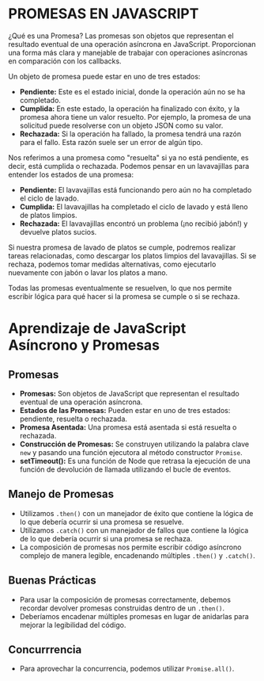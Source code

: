 # PROMESAS EN JAVASCRIPT

¿Qué es una Promesa?
Las promesas son objetos que representan el resultado eventual de una operación asíncrona en JavaScript.
Proporcionan una forma más clara y manejable de trabajar con operaciones asíncronas en comparación con los callbacks.

Un objeto de promesa puede estar en uno de tres estados:

- **Pendiente:** Este es el estado inicial, donde la operación aún no se ha completado.
- **Cumplida:** En este estado, la operación ha finalizado con éxito, y la promesa ahora tiene un valor resuelto. Por ejemplo, la promesa de una solicitud puede resolverse con un objeto JSON como su valor.
- **Rechazada:** Si la operación ha fallado, la promesa tendrá una razón para el fallo. Esta razón suele ser un error de algún tipo.

Nos referimos a una promesa como "resuelta" si ya no está pendiente, es decir, está cumplida o rechazada. Podemos pensar en un lavavajillas para entender los estados de una promesa:

- **Pendiente:** El lavavajillas está funcionando pero aún no ha completado el ciclo de lavado.
- **Cumplida:** El lavavajillas ha completado el ciclo de lavado y está lleno de platos limpios.
- **Rechazada:** El lavavajillas encontró un problema (¡no recibió jabón!) y devuelve platos sucios.

Si nuestra promesa de lavado de platos se cumple, podremos realizar tareas relacionadas, como descargar los platos limpios del lavavajillas. Si se rechaza, podemos tomar medidas alternativas, como ejecutarlo nuevamente con jabón o lavar los platos a mano.

Todas las promesas eventualmente se resuelven, lo que nos permite escribir lógica para qué hacer si la promesa se cumple o si se rechaza.

# Aprendizaje de JavaScript Asíncrono y Promesas

## Promesas

- **Promesas:** Son objetos de JavaScript que representan el resultado eventual de una operación asíncrona.
- **Estados de las Promesas:** Pueden estar en uno de tres estados: pendiente, resuelta o rechazada.
- **Promesa Asentada:** Una promesa está asentada si está resuelta o rechazada.
- **Construcción de Promesas:** Se construyen utilizando la palabra clave `new` y pasando una función ejecutora al método constructor `Promise`.
- **setTimeout():** Es una función de Node que retrasa la ejecución de una función de devolución de llamada utilizando el bucle de eventos.

## Manejo de Promesas

- Utilizamos `.then()` con un manejador de éxito que contiene la lógica de lo que debería ocurrir si una promesa se resuelve.
- Utilizamos `.catch()` con un manejador de fallos que contiene la lógica de lo que debería ocurrir si una promesa se rechaza.
- La composición de promesas nos permite escribir código asíncrono complejo de manera legible, encadenando múltiples `.then()` y `.catch()`.

## Buenas Prácticas

- Para usar la composición de promesas correctamente, debemos recordar devolver promesas construidas dentro de un `.then()`.
- Deberíamos encadenar múltiples promesas en lugar de anidarlas para mejorar la legibilidad del código.

## Concurrrencia

- Para aprovechar la concurrencia, podemos utilizar `Promise.all()`.
